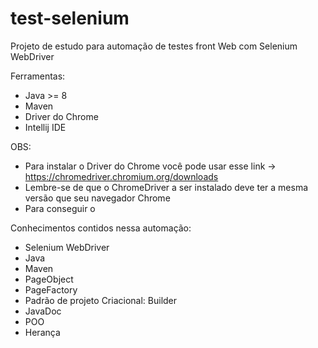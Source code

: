 # test-selenium
Projeto de estudo para automação de testes front Web com Selenium WebDriver

Ferramentas:
* Java >= 8
* Maven
* Driver do Chrome
* Intellij IDE

OBS:
* Para instalar o Driver do Chrome você pode usar esse link -> https://chromedriver.chromium.org/downloads
* Lembre-se de que o ChromeDriver a ser instalado deve ter a mesma versão que seu navegador Chrome 
* Para conseguir o 

Conhecimentos contidos nessa automação:
* Selenium WebDriver
* Java
* Maven
* PageObject
* PageFactory
* Padrão de projeto Criacional: Builder
* JavaDoc
* POO
* Herança
